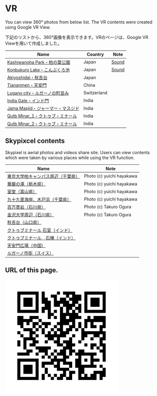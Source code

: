 # VR
You can view 360° photos from below list. The VR contents were created using Google VR View.

下記のリストから、360°画像を表示できます。VRのページは、Google VR Viewを用いて作成しました。

|Name|Country|Note|
|---|---|---|
|[Kashiwanoha Park・柏の葉公園](https://gg-oer.github.io/virtual_views/Kashiwanoha_park/)|Japan|[Sound](./sounds/kp_audio.html)|
|[Konbukuro Lake・こんぶくろ池](https://gg-oer.github.io/virtual_views/Konbukuro/)|Japan|[Sound](./sounds/konbukuro_audio.html)|
|[Akiyoshidai・秋吉台](https://gg-oer.github.io/virtual_views/Akiyoshidai/)|Japan||
|[Tiananmen・天安門](https://gg-oer.github.io/virtual_views/Tiananmen/)|China||
|[Lugano city・ルガーノの町並み](https://gg-oer.github.io/virtual_views/Lugano/)|Switzerland||
|[India Gate・インド門](https://gg-oer.github.io/virtual_views/IndiaGate/)|India||
|[Jama Masjid・ジャーマー・マスジド](https://gg-oer.github.io/virtual_views/JamaMasjid)|India||
|[Qutb Minar_1・クトゥブ・ミナール](https://gg-oer.github.io/virtual_views/QutbMinar_1)|India||
|[Qutb Minar_2・クトゥブ・ミナール](https://gg-oer.github.io/virtual_views/QutbMinar_2)|India||

## Skypixcel contents
Skypixel is aerial photos and videos share site. Users can view contents which were taken by various places while using the VR function.

|Name|Note|
|---|---|
|[東京大学柏キャンパス周辺（千葉県）](https://www.skypixel.com/photos/3471ab95-4485-47f5-a515-9da946c5d3c4)|Photo (c) yuichi hayakawa |
|[華厳の滝（栃木県）](https://www.skypixel.com/photos/bd494046-d983-4b5b-8a26-b60f996508c2)|Photo (c) yuichi hayakawa |
|[室堂（富山県）](https://www.skypixel.com/photos/65206e6e-8bff-4094-b7ad-933c001de11a)|Photo (c) yuichi hayakawa|
|[九十九里海岸、木戸浜（千葉県）](https://www.skypixel.com/photos/6c37dc93-d01d-4fcd-b274-b81fc0187f43)|Photo (c) yuichi hayakawa |
|[百万貫岩（石川県）](https://www.skypixel.com/photos/hyakuman-gan-no-iwa-rock)|Photo (c) Takuro Ogura|
|[金沢大学周辺（石川県）](https://www.skypixel.com/photos/kanazawa-univ)|Photo (c) Takuro Ogura|
|[秋吉台（山口県）](https://www.skypixel.com/photos/akiyoshi-plateau)||
| [クトゥブミナール 石室（インド）](https://www.skypixel.com/photos/3ae131fb-eaad-4ee8-b7b3-45ebe4c64d49)||
| [クトゥブミナール　石棟（インド）](https://www.skypixel.com/photos/bbe39506-83b7-4584-b48f-2f350e09bb26)||
| [天安門広場（中国）](https://www.skypixel.com/photos/tiananmen-square)||
| [ルガーノ市街（スイス）](https://www.skypixel.com/photo360s/lugano-0e3a5d3b-44f0-4174-b2e7-49a1d96005e2)||

## URL of this page.
![qr](./qrcode.png)
